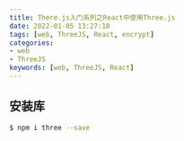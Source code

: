 ```yaml
---
title: There.js入门系列之React中使用Three.js
date: 2022-01-05 13:27:18
tags: [web, ThreeJS, React, encrypt]
categories:
- web
- ThreeJS
keywords: [web, ThreeJS, React]
---
```

## 安装库
``` bash
$ npm i three --save
```